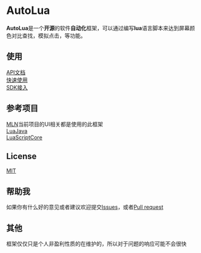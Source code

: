 # AutoLua
**AutoLua**是一个**开源**的软件**自动化**框架，可以通过编写**lua**语言脚本来达到屏幕颜色对比查找，模拟点击，等功能。  

## 使用
[API文档](docs/api/README.md)  
[快速使用](docs/fastUsage/README.md)  
[SDK接入](docs/sdk_switch.md)  


## 参考项目
[MLN](https://github.com/lizhizhuanshu/MLN)当前项目的UI相关都是使用的此框架  
[LuaJava](https://github.com/jasonsantos/luajava)  
[LuaScriptCore](https://github.com/vimfung/LuaScriptCore)  

## License
[MIT](LICENSE)

## 帮助我
如果你有什么好的意见或者建议欢迎提交[Issues](https://github.com/lizhizhuanshu/autolua/issues)，或者[Pull request](https://github.com/lizhizhuanshu/autolua/pulls)

## 其他
框架仅仅只是个人非盈利性质的在维护的，所以对于问题的响应可能不会很快
